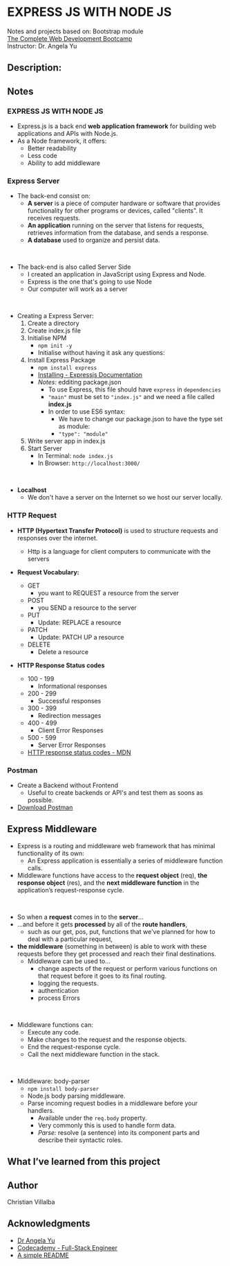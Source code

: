 # EXPRESS JS WITH NODE JS

Notes and projects based on: Bootstrap module        
[The Complete Web Development Bootcamp](https://www.udemy.com/course/the-complete-web-development-bootcamp/)          
Instructor: Dr. Angela Yu 

## Description: 


## Notes

###  EXPRESS JS WITH NODE JS
* Express.js is a back end **web application framework** for building web applications and APIs with Node.js.
* As a Node framework, it offers:
    * Better readability
    * Less code
    * Ability to add middleware

### Express Server
* The back-end consist on:
    * **A server** is a piece of computer hardware or software that provides functionality for other programs or devices, called "clients". It receives requests.
    * **An application** running on the server that listens for requests, retrieves information from the database, and sends a response.
    * **A database** used to organize and persist data.
<br /> 

* The back-end is also called Server Side
    * I created an application in JavaScript using Express and Node.
    * Express is the one that's going to use Node 
    * Our computer will work as a server
<br /> 

* Creating a Express Server:
    1. Create a directory
    2. Create index.js file
    3. Initialise NPM
        * `npm init -y` 
        *  Initialise without having it ask any questions:
    4. Install Express Package
        * `npm install express`
        * [Installing - Expressjs Documentation](https://expressjs.com/en/starter/installing.html)
        * *Notes:* edditing package.json   
            * To use Express, this file should have `express` in `dependencies`
            * `"main"` must be set to `"index.js"` and we need a file called **index.js**
            * In order to use ES6 syntax:      
                * We have to change our package.json to have the type set as module:
                * `"type": "module"`
    5. Write server app in index.js
    6. Start Server
        * In Terminal: `node index.js`
        * In Browser: `http://localhost:3000/`
<br /> 

* **Localhost**
    * We don't have a server on the Internet so we host our server locally.

### HTTP Request

* **HTTP (Hypertext Transfer Protocol)** is used to structure requests and responses over the internet.
    * Http is a language for client computers to communicate with the servers

* **Request Vocabulary:**
    * GET
        * you want to REQUEST a resource from the server
    * POST
        * you SEND a resource to the server
    * PUT 
        * Update: REPLACE a resource
    * PATCH
        * Update: PATCH UP a resource
    * DELETE
        * Delete a resource

* **HTTP Response Status codes**
    * 100 - 199
        * Informational responses
    * 200 - 299 
        * Successful responses
    * 300 - 399
        * Redirection messages
    * 400 - 499
        * Client Error Responses
    * 500 - 599 
        * Server Error Responses
    * [HTTP response status codes - MDN](https://developer.mozilla.org/en-US/docs/Web/HTTP/Status)
    
### Postman 

* Create a Backend without Frontend 
    * Useful to create backends or API's and test them as soons as possible.
* [Download Postman](https://www.postman.com/downloads/)

## Express Middleware

* Express is a routing and middleware web framework that has minimal functionality of its own: 
    * An Express application is essentially a series of middleware function calls.
* Middleware functions have access to the **request object** (req), **the response object** (res), and the **next middleware function** in the application’s request-response cycle. 
<br/>

* So when a **request** comes in to the **server**... 
* ...and before it gets **processed** by all of the **route handlers**, 
    * such as our get, pos, put, functions that we've planned for how to deal with a particular request, 
* **the middleware** (something in between) is able to work with these requests before they get processed and reach their final destinations.
    * Middleware can be used to... 
        * change aspects of the request or perform various functions on that request before it goes to its final routing.
        * logging the requests.
        * authentication
        * process Errors
<br/>

* Middleware functions can:
    * Execute any code.
    * Make changes to the request and the response objects.
    * End the request-response cycle.
    * Call the next middleware function in the stack.
<br/>

* Middleware: body-parser
    * `npm install body-parser`
    * Node.js body parsing middleware. 
    * Parse incoming request bodies in a middleware before your handlers.
        * Available under the `req.body` property.
        * Very commonly this is used to handle form data.
        * *Parse:* resolve (a sentence) into its component parts and describe their syntactic roles.



## What I’ve learned from this project



## Author

Christian Villalba

## Acknowledgments
* [Dr Angela Yu](https://www.udemy.com/course/the-complete-web-development-bootcamp/)
* [Codecademy - Full-Stack Engineer](https://www.codecademy.com/learn/paths/full-stack-engineer-career-path)
* [A simple README](https://gist.github.com/DomPizzie/7a5ff55ffa9081f2de27c315f5018afc)